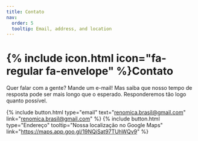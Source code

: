 ```yaml
---
title: Contato
nav:
  order: 5
  tooltip: Email, address, and location
---
```


# {% include icon.html icon="fa-regular fa-envelope" %}Contato

Quer falar com a gente? Mande um e-mail! Mas saiba que nosso tempo de resposta pode ser mais longo que o esperado. Responderemos tão logo quanto possível.

{%
  include button.html
  type="email"
  text="renomica.brasil@gmail.com"
  link="renomica.brasil@gmail.com"
%}
{%
  include button.html
  type="Endereço"
  tooltip="Nossa localização no Google Maps"
  link="https://maps.app.goo.gl/19NQiSat97TUhWQv9"
%}
